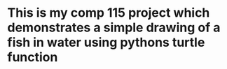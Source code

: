 # This is my comp 115 project which demonstrates a simple drawing of a fish in water using pythons turtle function
